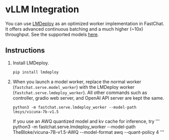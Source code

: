 # vLLM Integration
You can use [LMDeploy](https://lmdeploy.readthedocs.io/en/latest/) as an optimized worker implementation in FastChat.
It offers advanced continuous batching and a much higher (~10x) throughput.
See the supported models [here](https://lmdeploy.readthedocs.io/en/latest/supported_models/supported_models.html).

## Instructions
1. Install LMDeploy.
    ```
    pip install lmdeploy
    ```

2. When you launch a model worker, replace the normal worker (`fastchat.serve.model_worker`) with the LMDeploy worker (`fastchat.serve.lmdeploy_worker`). All other commands such as controller, gradio web server, and OpenAI API server are kept the same.
   ```
   python3 -m fastchat.serve.lmdeploy_worker --model-path lmsys/vicuna-7b-v1.5
   ```

   If you use an AWQ quantized model and kv cache for inference, try
   '''
   python3 -m fastchat.serve.lmdeploy_worker --model-path TheBloke/vicuna-7B-v1.5-AWQ --model-format awq --quant-policy 4
   '''


